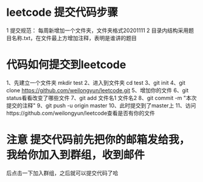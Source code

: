# leetcode 提交代码步骤
1 提交规范：
每周新增加一个文件夹，文件夹格式20201111
2 目录内结构采用题目名称.txt，在文件最上方增加注释，表明是谁讲的题目

# 代码如何提交到leetcode
 1、先建立一个文件夹 mkdir test
 2、进入到文件夹 cd test
 3、git init
 4、git clone https://github.com/weilongyun/leetcode.git
 5、增加你的文件
 6、git status看看改变了哪些文件
 7、git add 文件名1 文件名2 
 8、git commit -m "本次提交的注释"
 9、git push -u origin master
 10、此时提交到了master上
 11、访问https://github.com/weilongyun/leetcode查看是否有你的文件

# 注意 提交代码前先把你的邮箱发给我，我给你加入到群组，收到邮件
后点击一下加入群组，之后就可以提交代码了哈
